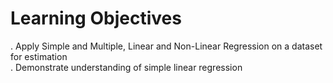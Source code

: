 # Learning Objectives
. Apply Simple and Multiple, Linear and Non-Linear Regression on a dataset for estimation<br>
. Demonstrate understanding of simple linear regression<br>
